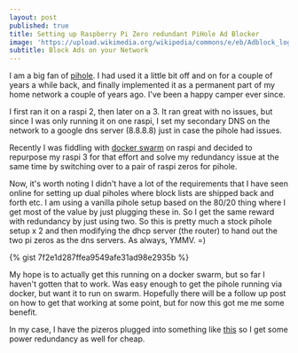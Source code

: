```yaml
---
layout: post
published: true
title: Setting up Raspberry Pi Zero redundant PiHole Ad Blocker
image: 'https://upload.wikimedia.org/wikipedia/commons/e/eb/Adblock_logo.png'
subtitle: Block Ads on your Network
---
```

I am a big fan of [pihole](https://pi-hole.net/). I had used it a little bit off and on for a couple of years a while back, and finally implemented it as a permanent part of my home network a couple of years ago. I've been a happy camper ever since.

I first ran it on a raspi 2, then later on a 3. It ran great with no issues, but since I was only running it on one raspi, I set my secondary DNS on the network to a google dns server (8.8.8.8) just in case the pihole had issues.

Recently I was fiddling with [docker swarm](https://docs.docker.com/engine/swarm/) on raspi and decided to repurpose my raspi 3 for that effort and solve my redundancy issue at the same time by switching over to a pair of raspi zeros for pihole.

Now, it's worth noting I didn't have a lot of the requirements that I have seen online for setting up dual piholes where block lists are shipped back and forth etc. I am using a vanilla pihole setup based on the 80/20 thing where I get most of the value by just plugging these in. So I get the same reward with redundancy by just using two. So this is pretty much a stock pihole setup x 2 and then modifying the dhcp server (the router) to hand out the two pi zeros as the dns servers. As always, YMMV. =)

{% gist 7f2e1d287ffea9549afe31ad98e2935b %}

My hope is to actually get this running on a docker swarm, but so far I haven't gotten that to work. Was easy enough to get the pihole running via docker, but want it to run on swarm. Hopefully there will be a follow up post on how to get that working at some point, but for now this got me me some benefit.

In my case, I have the pizeros plugged into something like [this](https://www.amazon.com/Anker-PowerCore-Portable-Charger-Foldable/dp/B01K702S66/) so I get some power redundancy as well for cheap.
